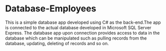 # Database-Employees

This is a simple database app developed using C# as the back-end.The app is connected to the actual database developed in Microsoft SQL Server Express.
The database app upon connection provides access to data in the database which can be manipulated such as pulling records from the database, updating, deleting of records and so on.